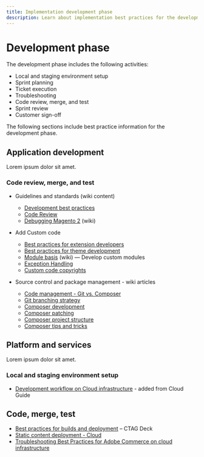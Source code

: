 ```yaml
---
title: Implementation development phase
description: Learn about implementation best practices for the development phase of Adobe Commerce projects.
---
```


# Development phase

The development phase includes the following activities:

- Local and staging environment setup
- Sprint planning
- Ticket execution
- Troubleshooting
- Code review, merge, and test
- Sprint review
- Customer sign-off

The following sections include best practice information for the development phase.


## Application development

Lorem ipsum dolor sit amet.

### Code review, merge, and test

- Guidelines and standards (wiki content)
  - [Development best practices](https://wiki.corp.adobe.com/x/nT4ykw)
  - [Code Review](https://wiki.corp.adobe.com/x/qT4ykw)
  - [Debugging Magento 2](https://wiki.corp.adobe.com/x/nz4ykw) (wiki)

- Add Custom code
  - [Best practices for extension developers](https://developer.adobe.com/commerce/php/best-practices/)
  - [Best practices for theme development](https://wiki.corp.adobe.com/pages/viewpage.action?spaceKey=MAGPS&title=Best+Practices+for+Theme+Development)
  - [Module basis](https://wiki.corp.adobe.com/x/kz4ykw) (wiki) — Develop custom modules
  - [Exception Handling](https://wiki.corp.adobe.com/x/nz4ykw)
  - [Custom code copyrights](https://wiki.corp.adobe.com/x/lj4ykw)

- Source control and package management - wiki articles
    - [Code management - Git vs. Composer](https://wiki.corp.adobe.com/x/pz4ykw)
    - [Git branching strategy](https://wiki.corp.adobe.com/display/MAGPS/Git+Branching+Strategy)
    - [Composer development](https://wiki.corp.adobe.com/x/mD4ykw)
    - [Composer patching](https://wiki.corp.adobe.com/x/mj4ykw)
    - [Composer project structure](https://wiki.corp.adobe.com/x/mT4ykw)
    - [Composer tips and tricks](https://wiki.corp.adobe.com/x/lz4ykw)


## Platform and services

Lorem ipsum dolor sit amet.

### Local and staging environment setup

- [Development workflow on Cloud infrastructure](https://devdocs.magento.com/cloud/architecture/pro-develop-deploy-workflow.html) - added from Cloud Guide


## Code, merge, test

- [Best practices for builds and deployment](https://devdocs.magento.com/cloud/reference/discover-deploy.html#best-practices) – CTAG Deck
- [Static content deployment - Cloud](https://devdocs.magento.com/cloud/deploy/static-content-deployment.html)
- [Troubleshooting Best Practices for Adobe Commerce on cloud infrastructure​](https://support.magento.com/hc/en-us/articles/360034340372%E2%80%8B)
